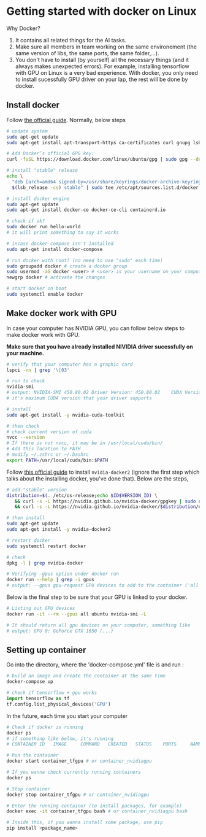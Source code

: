 # Getting started with docker on Linux

Why Docker?

1. It contains all related things for the AI tasks.
2. Make sure all members in team working on the same environement (the same version of libs, the same ports, the same folder,...).
3. You don't have to install (by yourself) all the necessary things (and it always makes unexpected errors). For example, installing tensorflow with GPU on Linux is a very bad experience. With docker, you only need to install sucessfully GPU driver on your lap, the rest will be done by docker.

## Install docker

Follow [the official guide](https://docs.docker.com/engine/install/). Normally, below steps

``` bash
# update system
sudo apt-get update
sudo apt-get install apt-transport-https ca-certificates curl gnupg lsb-release

# Add Docker’s official GPG key:
curl -fsSL https://download.docker.com/linux/ubuntu/gpg | sudo gpg --dearmor -o /usr/share/keyrings/docker-archive-keyring.gpg

# install "stable" release
echo \
  "deb [arch=amd64 signed-by=/usr/share/keyrings/docker-archive-keyring.gpg] https://download.docker.com/linux/ubuntu \
  $(lsb_release -cs) stable" | sudo tee /etc/apt/sources.list.d/docker.list > /dev/null

# install docker engine
sudo apt-get update
sudo apt-get install docker-ce docker-ce-cli containerd.io

# check if ok?
sudo docker run hello-world
# it will print something to say it works

# incase docker-compose isn't installed
sudo apt-get install docker-compose

# run docker with root? (no need to use "sudo" each time)
sudo groupadd docker # create a docker group
sudo usermod -aG docker <user> # <user> is your username on your computer
newgrp docker # activate the changes

# start docker on boot
sudo systemctl enable docker
```

## Make docker work with GPU

In case your computer has NVIDIA GPU, you can follow below steps to make docker work with GPU.

**Make sure that you have already installed NIVIDIA driver sucessfully on your machine.**

``` bash
# verify that your computer has a graphic card
lspci -nn | grep '\[03'

# run to check
nvidia-smi
# output: NVIDIA-SMI 450.80.02 Driver Version: 450.80.02    CUDA Version: 11.0
# it's maximum CUDA version that your driver supports
```

``` bash
# install
sudo apt-get install -y nvidia-cuda-toolkit

# then check
# check current version of cuda
nvcc --version
# If there is not nvcc, it may be in /usr/local/cuda/bin/
# Add this location to PATH
# modify ~/.zshrc or ~/.bashrc
export PATH=/usr/local/cuda/bin:$PATH
```

Follow [this official guide](https://docs.nvidia.com/datacenter/cloud-native/container-toolkit/install-guide.html#docker) to install `nvidia-docker2` (ignore the first step which talks about the installing docker, you've done that). Below are the steps,

``` bash
# add "stable" version
distribution=$(. /etc/os-release;echo $ID$VERSION_ID) \
   && curl -s -L https://nvidia.github.io/nvidia-docker/gpgkey | sudo apt-key add - \
   && curl -s -L https://nvidia.github.io/nvidia-docker/$distribution/nvidia-docker.list | sudo tee /etc/apt/sources.list.d/nvidia-docker.list

# then install
sudo apt-get update
sudo apt-get install -y nvidia-docker2

# restart docker
sudo systemctl restart docker

# check
dpkg -l | grep nvidia-docker
```

``` bash
# Verifying –gpus option under docker run
docker run --help | grep -i gpus
# output: --gpus gpu-request GPU devices to add to the container ('all' to pass all GPUs)
```

Below is the final step to be sure that your GPU is linked to your docker.

``` bash
# Listing out GPU devices
docker run -it --rm --gpus all ubuntu nvidia-smi -L

# It should return all gpu devices on your computer, something like
# output: GPU 0: GeForce GTX 1650 (...)
```

## Setting up container

Go into the directory, where the 'docker-compose.yml' file is and run :

``` bash
# build an image and create the container at the same time
docker-compose up
```

``` python
# check if tensorflow + gpu works
import tensorflow as tf
tf.config.list_physical_devices('GPU')
```

In the future, each time you start your computer

``` bash
# Check if docker is running
docker ps
# if something like below, it's running
# CONTAINER ID   IMAGE     COMMAND   CREATED   STATUS    PORTS     NAMES

# Run the container
docker start container_tfgpu # or container_nvidiagpu

# If you wanna check currently running containers
docker ps

# Stop container
docker stop container_tfgpu # or container_nvidiagpu

# Enter the running container (to install packages, for example)
docker exec -it container_tfgpu bash # or container_nvidiagpu bash

# Inside this, if you wanna install some package, use pip
pip install <package_name>
```
